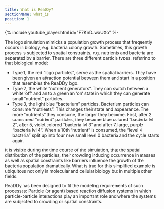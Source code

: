 ```yaml
---
title: What is ReaDDy?
sectionName: what_is
position: 1
---
```


{% include youtube_player.html id="F7KnDJwxUXo" %}

The logo simulation mimicks a population growth process that frequently occurs in biology, e.g. bacteria colony growth. Sometimes, this growth process is subjected to spatial constraints, e.g. nutrients and bacteria are separated by a barrier. There are three different particle types, referring to that biological model:

- Type 1, the red “logo particles“, serve as the spatial barriers. They have been given an attraction potential between them and start in a position that resembles the ReaDDy logo.
- Type 2, the white “nutrient generators“. They can switch between a white ‘off‘ and an to a green an ‘on‘ state in which they can generate small “nutrient” particles.
- Type 3, the light blue “bacterium” particles. Bacterium particles can consume “nutrients”. This changes their state and appearance. The more “nutrients” they consume, the larger they become. First, after 2 consumed “nutrient” particles, they become blue colored “bacteria lvl 2“, after 5, violet colored “bacteria lvl 3” and after 7, large, purple “bacteria lvl 4“. When a 10th “nutrient” is consumed, the “level 4 bacteria” split up into four new small level 0 bacteria and the cycle starts again.

It is visible during the time course of the simulation, that the spatial distribution of the particles, their crowding inducing occurrence in masses as well as spatial constraints like barriers influence the growth of the bacteria population dramatically. What is true for this simplified example is ubiquitous not only in molecular and cellular biology but in multiple other fields.

ReaDDy has been designed to fit the modeling requirements of such processes: Particle (or agent) based reaction diffusion systems in which particle-particle interactions play an important role and where the systems are subjected to crowding or spatial constraints.
